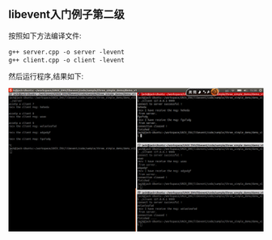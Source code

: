 ## libevent入门例子第二级 ##

按照如下方法编译文件:

    g++ server.cpp -o server -levent
    g++ client.cpp -o client -levent

然后运行程序,结果如下:

![](../../img/libevent_demo_v1.png)